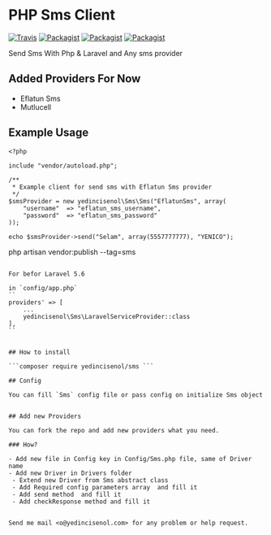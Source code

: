 # PHP Sms Client

[![Travis](https://img.shields.io/travis/yedincisenol/sms.svg?style=for-the-badge)]()
[![Packagist](https://img.shields.io/packagist/dt/yedincisenol/sms.svg?style=for-the-badge)]()
[![Packagist](https://img.shields.io/packagist/v/yedincisenol/sms.svg?style=for-the-badge)]()
[![Packagist](https://img.shields.io/packagist/l/yedincisenol/sms?style=for-the-badge)]()

Send Sms With Php & Laravel and Any sms provider

## Added Providers For Now
- Eflatun Sms
- Mutlucell

## Example Usage

```
<?php

include "vendor/autoload.php";

/**
 * Example client for send sms with Eflatun Sms provider
 */
$smsProvider = new yedincisenol\Sms\Sms("EflatunSms", array(
    "username"  => "eflatun_sms_username",
    "password"  => "eflatun_sms_password"
));

echo $smsProvider->send("Selam", array(5557777777), "YENICO");

```
php artisan vendor:publish --tag=sms
```

For befor Laravel 5.6

in `config/app.php`
`` 
providers' => [
	...
    yedincisenol\Sms\LaravelServiceProvider::class
],
``


## How to install

```composer require yedincisenol/sms ```

## Config

You can fill `Sms` config file or pass config on initialize Sms object


## Add new Providers

You can fork the repo and add new providers what you need.

### How?

- Add new file in Config key in Config/Sms.php file, same of Driver name
- Add new Driver in Drivers folder
 - Extend new Driver from Sms abstract class
 - Add Required config parameters array  and fill it
 - Add send method  and fill it
 - Add checkResponse method and fill it
 
 
Send me mail <o@yedincisenol.com> for any problem or help request.